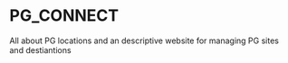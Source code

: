 # PG_CONNECT
All about PG locations and an descriptive website for managing PG sites and destiantions 
